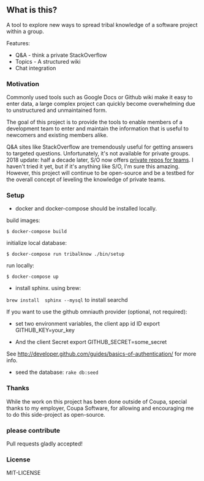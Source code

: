 
## What is this?

A tool to explore new ways to spread tribal knowledge of a software project within a group.

Features:
  * Q&A - think a private StackOverflow
  * Topics - A structured wiki
  * Chat integration

### Motivation

Commonly used tools such as Google Docs or Github wiki make it easy to enter data, a large complex project can quickly become overwhelming due to unstructured and unmaintained form.

The goal of this project is to provide the tools to enable members of a development team to enter and maintain the information that is useful to newcomers and existing members alike.

Q&A sites like StackOverflow are tremendously useful for getting answers to targeted questions. Unfortunately,  it's not available for private groups.  2018 update: half a decade later, S/O now offers [private repos for teams](https://stackoverflow.com/teams).  I haven't tried it yet, but if it's anything like S/O, I'm sure this amazing.  However, this project will continue to be open-source and be a testbed for the overall concept of leveling the knowledge of private teams.

### Setup

* docker and docker-compose should be installed locally.

build images:
```
$ docker-compose build
```

initialize local database:
```
$ docker-compose run tribalknow ./bin/setup
```

run locally:
```
$ docker-compose up
```

* install sphinx.  using brew:

`brew install  sphinx --mysql` to install searchd

If you want to use the github omniauth provider (optional, not required):
* set two environment variables, the client app id ID
export GITHUB_KEY=your_key

* And the client Secret
export GITHUB_SECRET=some_secret

See http://developer.github.com/guides/basics-of-authentication/ for more info.

* seed the database:
`rake db:seed`

### Thanks
While the work on this project has been done outside of Coupa, special thanks to my employer,
Coupa Software, for allowing and encouraging me to do this side-project as open-source.


### please contribute
Pull requests gladly accepted!

### License

MIT-LICENSE
